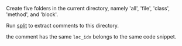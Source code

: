 Create five folders in the current directory, namely 'all', 'file', 'class', 'method', and 'block'.

Run [split](/data_collection/map_remap.py#L144) to extract comments to this directory.

the comment has the same `loc_idx` belongs to the same code snippet.
